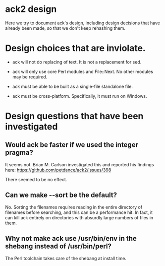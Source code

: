 # ack2 design

Here we try to document ack's design, including design decisions
that have already been made, so that we don't keep rehashing them.

# Design choices that are inviolate.

* ack will not do replacing of text.  It is not a replacement for sed.

* ack will only use core Perl modules and File::Next.  No other modules may be required.

* ack must be able to be built as a single-file standalone file.

* ack must be cross-platform.  Specifically, it must run on Windows.

# Design questions that have been investigated

## Would ack be faster if we used the integer pragma?

It seems not.  Brian M. Carlson investigated this and reported his
findings here: https://github.com/petdance/ack2/issues/398

There seemed to be no effect.

## Can we make --sort be the default?

No.  Sorting the filenames requires reading in the entire directory
of filenames before searching, and this can be a performance hit.
In fact, it can kill ack entirely on directories with absurdly large
numbers of files in them.

## Why not make ack use /usr/bin/env in the shebang instead of /usr/bin/perl?

The Perl toolchain takes care of the shebang at install time.
